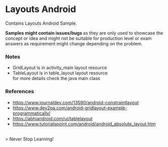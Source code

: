 # Layouts Android
Contains Layouts Android Sample.

<b>Samples might contain issues/bugs </b> as they are only used to showcase the concept or idea and might not be suitable for production level or exam answers as requirement might change depending on the problem.

### Notes
- GridLayout is in activity_main layout resource
- TableLayout is in table_layout layout resource
<br>for more details check the java main class

### References
- https://www.journaldev.com/13590/android-constraintlayout
- https://www.dev2qa.com/android-gridlayout-example-programmatically/
- https://abhiandroid.com/ui/tablelayout
- https://www.tutorialspoint.com/android/android_absolute_layout.htm

<br>
> Never Stop Learning!
